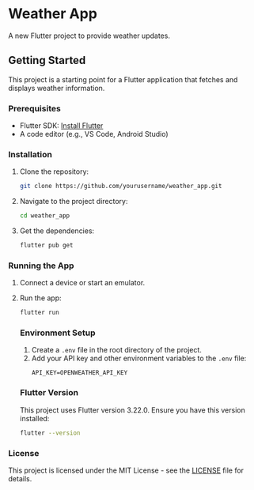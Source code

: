 # Weather App

A new Flutter project to provide weather updates.

## Getting Started

This project is a starting point for a Flutter application that fetches and displays weather information.

### Prerequisites

- Flutter SDK: [Install Flutter](https://flutter.dev/docs/get-started/install)
- A code editor (e.g., VS Code, Android Studio)

### Installation

1. Clone the repository:
   ```sh
   git clone https://github.com/yourusername/weather_app.git
   ```
2. Navigate to the project directory:
   ```sh
   cd weather_app
   ```
3. Get the dependencies:
   ```sh
   flutter pub get
   ```

### Running the App

1. Connect a device or start an emulator.
2. Run the app:

   ```sh
   flutter run
   ```

   ### Environment Setup

   1. Create a `.env` file in the root directory of the project.
   2. Add your API key and other environment variables to the `.env` file:
      ```env
      API_KEY=OPENWEATHER_API_KEY
      ```

   ### Flutter Version

   This project uses Flutter version 3.22.0. Ensure you have this version installed:

   ```sh
   flutter --version
   ```

### License

This project is licensed under the MIT License - see the [LICENSE](LICENSE) file for details.
